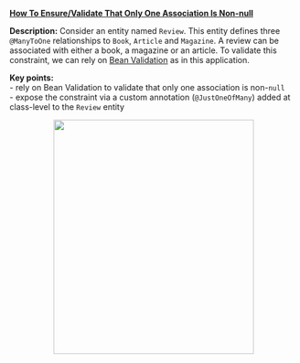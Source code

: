 **[How To Ensure/Validate That Only One Association Is Non-null](https://github.com/AnghelLeonard/Hibernate-SpringBoot/tree/master/HibernateSpringBootChooseOnlyOneAssociation)**
 
 **Description:** Consider an entity named `Review`. This entity defines three `@ManyToOne` relationships to `Book`, `Article` and `Magazine`. A review can be associated with either a book, a magazine or an article. To validate this constraint, we can rely on  [Bean Validation](https://beanvalidation.org/) as in this application.

**Key points:**\
     - rely on Bean Validation to validate that only one association is non-`null`\
     - expose the constraint via a custom annotation (`@JustOneOfMany`) added at class-level to the `Review` entity
     
<a href="https://leanpub.com/java-persistence-performance-illustrated-guide"><p align="center"><img src="https://github.com/AnghelLeonard/Hibernate-SpringBoot/blob/master/Java%20Persistence%20Performance%20Illustrated%20Guide.jpg" height="410" width="350"/></p></a>
